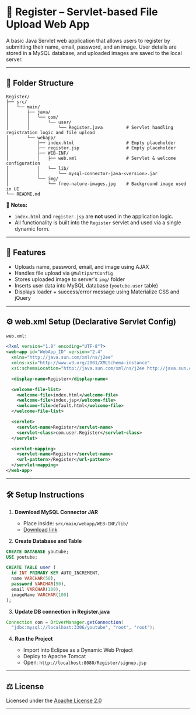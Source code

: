 # 📘 Register – Servlet-based File Upload Web App

A basic Java Servlet web application that allows users to register by submitting their name, email, password, and an image. User details are stored in a MySQL database, and uploaded images are saved to the local server.

---

## 📁 Folder Structure

```
Register/
├── src/
│   └── main/
│       ├── java/
│       │   └── com/
│       │       └── user/
│       │           └── Register.java         # Servlet handling registration logic and file upload
│       └── webapp/
│           ├── index.html                    # Empty placeholder
│           ├── register.jsp                  # Empty placeholder
│           ├── WEB-INF/
│           │   ├── web.xml                   # Servlet & welcome configuration
│           │   └── lib/
│           │       └── mysql-connector-java-<version>.jar
│           └── img/
│               └── free-nature-images.jpg    # Background image used in UI
└── README.md
```

📝 **Notes:**

* `index.html` and `register.jsp` are **not** used in the application logic.
* All functionality is built into the `Register` servlet and used via a single dynamic form.

---

## 🌟 Features

* Uploads name, password, email, and image using AJAX
* Handles file upload via `@MultipartConfig`
* Stores uploaded image to server's `img/` folder
* Inserts user data into MySQL database (`youtube.user` table)
* Displays loader + success/error message using Materialize CSS and jQuery

---

## ⚙️ web.xml Setup (Declarative Servlet Config)

`web.xml`:

```xml
<?xml version="1.0" encoding="UTF-8"?>
<web-app id="WebApp_ID" version="2.4"
  xmlns="http://java.sun.com/xml/ns/j2ee"
  xmlns:xsi="http://www.w3.org/2001/XMLSchema-instance"
  xsi:schemaLocation="http://java.sun.com/xml/ns/j2ee http://java.sun.com/xml/ns/j2ee/web-app_2_4.xsd">

  <display-name>Register</display-name>

  <welcome-file-list>
    <welcome-file>index.html</welcome-file>
    <welcome-file>index.jsp</welcome-file>
    <welcome-file>default.html</welcome-file>
  </welcome-file-list>

  <servlet>
    <servlet-name>Register</servlet-name>
    <servlet-class>com.user.Register</servlet-class>
  </servlet>

  <servlet-mapping>
    <servlet-name>Register</servlet-name>
    <url-pattern>/Register</url-pattern>
  </servlet-mapping>
</web-app>
```

---

## 🛠️ Setup Instructions

1. **Download MySQL Connector JAR**

   * Place inside: `src/main/webapp/WEB-INF/lib/`
   * [Download link](https://dev.mysql.com/downloads/connector/j/)

2. **Create Database and Table**

```sql
CREATE DATABASE youtube;
USE youtube;

CREATE TABLE user (
  id INT PRIMARY KEY AUTO_INCREMENT,
  name VARCHAR(50),
  password VARCHAR(50),
  email VARCHAR(100),
  imageName VARCHAR(100)
);
```

3. **Update DB connection in Register.java**

```java
Connection con = DriverManager.getConnection(
  "jdbc:mysql://localhost:3306/youtube", "root", "root");
```

4. **Run the Project**

   * Import into Eclipse as a Dynamic Web Project
   * Deploy to Apache Tomcat
   * Open: `http://localhost:8080/Register/signup.jsp`

---

## ⚖️ License

Licensed under the [Apache License 2.0](https://www.apache.org/licenses/LICENSE-2.0)

---

